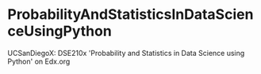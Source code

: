 # ProbabilityAndStatisticsInDataScienceUsingPython
UCSanDiegoX: DSE210x 'Probability and Statistics in Data Science using Python'  on  Edx.org
